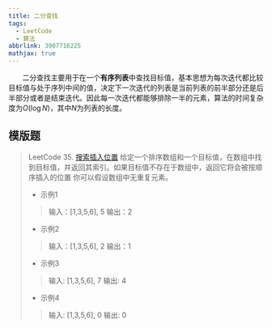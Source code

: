 ```yaml
---
title: 二分查找
tags:
  - LeetCode
  - 算法
abbrlink: 3907716225
mathjax: true
---
```


&#160; &#160; &#160; &#160;二分查找主要用于在一个**有序列表**中查找目标值，基本思想为每次迭代都比较目标值与处于序列中间的值，决定下一次迭代的列表是当前列表的前半部分还是后半部分或者是结束迭代。因此每一次迭代都能够排除一半的元素，算法的时间复杂度为$O(\log N)$，其中$N$为列表的长度。

## 模版题

> LeetCode 35. [搜索插入位置](https://leetcode-cn.com/problems/search-insert-position/)
> 给定一个排序数组和一个目标值，在数组中找到目标值，并返回其索引。如果目标值不存在于数组中，返回它将会被按顺序插入的位置
> 你可以假设数组中无重复元素。
> * 示例1
>> 输入：[1,3,5,6], 5
>> 输出：2
> * 示例2
>> 输入：[1,3,5,6], 2
>> 输出：1
> * 示例3
>> 输入: [1,3,5,6], 7
>> 输出: 4
> * 示例4
>> 输入: [1,3,5,6], 0
>> 输出: 0